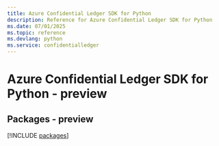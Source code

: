 ```yaml
---
title: Azure Confidential Ledger SDK for Python
description: Reference for Azure Confidential Ledger SDK for Python
ms.date: 07/01/2025
ms.topic: reference
ms.devlang: python
ms.service: confidentialledger
---
```

# Azure Confidential Ledger SDK for Python - preview
## Packages - preview
[!INCLUDE [packages](confidential-ledger-index.md)]